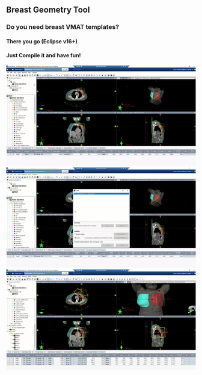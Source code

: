 ## Breast Geometry Tool

### Do you need breast VMAT templates? 

#### There you go  (Eclipse v16+)

#### Just Compile it and have fun! 

![How it works?](https://github.com/joecastelo/BreastGeometryTool/blob/1bb36a0b19a4de652a949f3441b6a46ed57e51b6/BREASGEOMETRYTOOL.gif)
![How it works?](https://github.com/joecastelo/BreastGeometryTool/blob/1bb36a0b19a4de652a949f3441b6a46ed57e51b6/BREASGEOMETRYTOOL1.gif)
![How it works?](https://github.com/joecastelo/BreastGeometryTool/blob/1bb36a0b19a4de652a949f3441b6a46ed57e51b6/BREASGEOMETRYTOOL2.gif)
